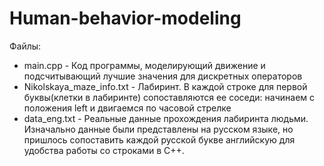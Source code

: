 # Human-behavior-modeling
Файлы:
 + main.cpp - Код программы, моделирующий движение и подсчитывающий лучшие значения для дискретных операторов
 + Nikolskaya_maze_info.txt - Лабиринт. В каждой строке для первой буквы(клетки в лабиринте) сопоставляются ее соседи: начинаем с положения left и двигаемся по часовой стрелке
 + data_eng.txt - Реальные данные прохождения лабиринта людьми. Изначально данные были представлены на русском языке, но пришлось сопоставить каждой русской букве английскую для удобства работы со строками в C++.
